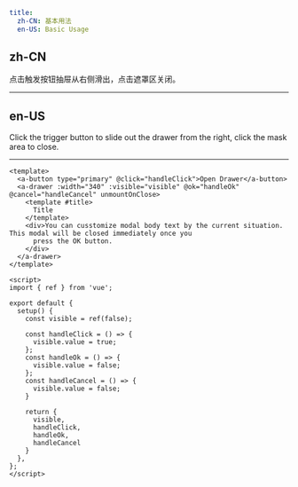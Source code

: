 ```yaml
title:
  zh-CN: 基本用法
  en-US: Basic Usage
```

## zh-CN

点击触发按钮抽屉从右侧滑出，点击遮罩区关闭。

---

## en-US

Click the trigger button to slide out the drawer from the right, click the mask area to close.

---

```vue
<template>
  <a-button type="primary" @click="handleClick">Open Drawer</a-button>
  <a-drawer :width="340" :visible="visible" @ok="handleOk" @cancel="handleCancel" unmountOnClose>
    <template #title>
      Title
    </template>
    <div>You can cusstomize modal body text by the current situation. This modal will be closed immediately once you
      press the OK button.
    </div>
  </a-drawer>
</template>

<script>
import { ref } from 'vue';

export default {
  setup() {
    const visible = ref(false);

    const handleClick = () => {
      visible.value = true;
    };
    const handleOk = () => {
      visible.value = false;
    };
    const handleCancel = () => {
      visible.value = false;
    }

    return {
      visible,
      handleClick,
      handleOk,
      handleCancel
    }
  },
};
</script>
```
